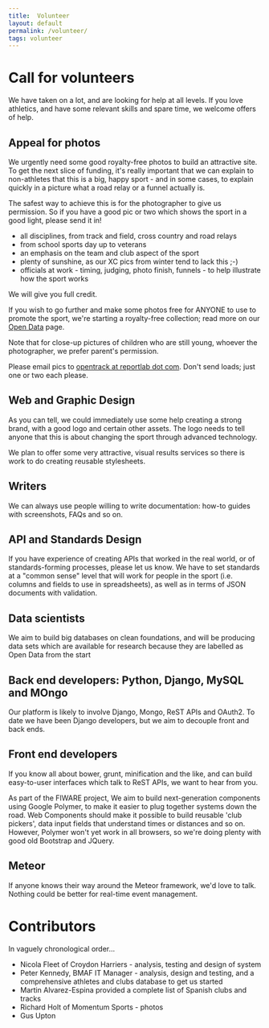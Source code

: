 ```yaml
---
title:  Volunteer
layout: default
permalink: /volunteer/
tags: volunteer
---
```


# Call for volunteers

We have taken on a lot, and are looking for help at all levels.  If you love athletics, and have some relevant skills and spare time, we welcome offers of help.

## <a name="photo_appeal">Appeal for photos</a>
We urgently need some good royalty-free photos to build an attractive site.   To get the next slice of funding, it's really important that we can explain to non-athletes that this is a big, happy sport - and in some cases, to explain quickly in a picture what a road relay or a funnel actually is.

The safest way to achieve this is for the photographer to give us permission.   So if you have a good pic or two which shows the sport in a good light, please send it in!

 - all disciplines, from track and field, cross country and road relays
 - from school sports day up to veterans
 - an emphasis on the team and club aspect of the sport
 - plenty of sunshine, as our XC pics from winter tend to lack this ;-)
 - officials at work - timing, judging, photo finish, funnels - to help illustrate how the sport works

We will give you full credit.    

If you wish to go further and make some photos free for ANYONE to use to promote the sport, we're starting a royalty-free collection; read more on our <a href="/opendata/">Open Data</a> page.

Note that for close-up pictures of children who are still young, whoever the photographer, we prefer parent's permission.

Please email pics to <a href="mailto:opentrack@reportlab.com">opentrack at reportlab dot com</a>.    Don't send loads; just one or two each please.


## Web and Graphic Design

As you can tell, we could immediately use some help creating a strong brand, with a  good logo and certain other assets.  The logo needs to tell anyone that this is about changing the sport through advanced technology.

We plan to offer some very attractive, visual results services so there is work to do creating reusable stylesheets.

## Writers
We can always use people willing to write documentation:  how-to guides with screenshots, FAQs and so on.

## API and Standards Design
If you have experience of creating APIs that worked in the real world, or of standards-forming processes, please let us know.  We have to set standards at a "common sense" level that will work for people in the sport (i.e. columns and fields to use in spreadsheets), as well as in terms of JSON documents with validation.

## Data scientists
We aim to build big databases on clean foundations, and will be producing data sets which are available for research because they are labelled as Open Data from the start

## Back end developers: Python, Django, MySQL and MOngo
Our platform is likely to involve Django, Mongo, ReST APIs and OAuth2.  To date we have been Django developers, but we aim to decouple front and back ends.

## Front end developers
If you know all about bower, grunt, minification and the like, and can build easy-to-user interfaces which talk to ReST APIs, we want to hear from you.

As part of the FIWARE project, We aim to build next-generation components using Google Polymer, to make it easier to plug together systems down the road. Web Components should make it possible to build reusable 'club pickers', data input fields that understand times or distances and so on.  However, Polymer won't yet work in all browsers, so we're doing plenty with good old Bootstrap and JQuery.

## Meteor
If anyone knows their way around the Meteor framework, we'd love to talk.  Nothing could be better for real-time event management.





# Contributors


In vaguely chronological order...

 - Nicola Fleet of Croydon Harriers - analysis, testing and design of system
 - Peter Kennedy, BMAF IT Manager - analysis, design and testing, and a comprehensive athletes and clubs database to get us started
 - Martin Alvarez-Espina provided a complete list of Spanish clubs and tracks
 - Richard Holt of Momentum Sports - photos
 - Gus Upton
